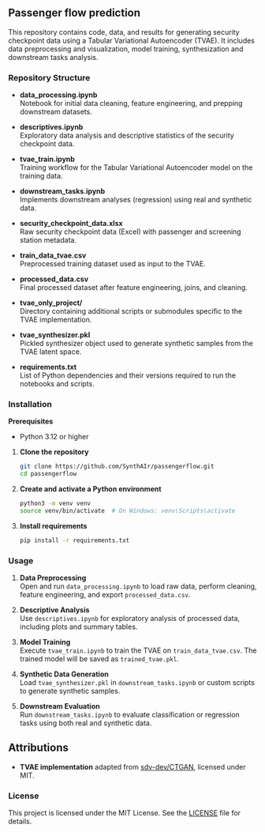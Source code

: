 ## Passenger flow prediction

This repository contains code, data, and results for generating security checkpoint data using a Tabular Variational Autoencoder (TVAE). It includes data preprocessing and visualization, model training, synthesization and downstream tasks analysis.

### Repository Structure

- **data_processing.ipynb**  
  Notebook for initial data cleaning, feature engineering, and prepping downstream datasets.

- **descriptives.ipynb**  
  Exploratory data analysis and descriptive statistics of the security checkpoint data.

- **tvae_train.ipynb**  
  Training workflow for the Tabular Variational Autoencoder model on the training data.

- **downstream_tasks.ipynb**  
  Implements downstream analyses (regression) using real and synthetic data.

- **security_checkpoint_data.xlsx**  
  Raw security checkpoint data (Excel) with passenger and screening station metadata.

- **train_data_tvae.csv**  
  Preprocessed training dataset used as input to the TVAE.

- **processed_data.csv**  
  Final processed dataset after feature engineering, joins, and cleaning.

- **tvae_only_project/**  
  Directory containing additional scripts or submodules specific to the TVAE implementation.

- **tvae_synthesizer.pkl**  
  Pickled synthesizer object used to generate synthetic samples from the TVAE latent space.

- **requirements.txt**  
  List of Python dependencies and their versions required to run the notebooks and scripts.

### Installation

**Prerequisites**

- Python 3.12 or higher

1. **Clone the repository**

   ```bash
   git clone https://github.com/SynthAIr/passengerflow.git
   cd passengerflow
   ```

2. **Create and activate a Python environment**

   ```bash
   python3 -m venv venv
   source venv/bin/activate  # On Windows: venv\Scripts\activate
   ```

3. **Install requirements**

   ```bash
   pip install -r requirements.txt
   ```

### Usage

1. **Data Preprocessing**  
   Open and run `data_processing.ipynb` to load raw data, perform cleaning, feature engineering, and export `processed_data.csv`.

2. **Descriptive Analysis**  
   Use `descriptives.ipynb` for exploratory analysis of processed data, including plots and summary tables.

3. **Model Training**  
   Execute `tvae_train.ipynb` to train the TVAE on `train_data_tvae.csv`. The trained model will be saved as `trained_tvae.pkl`.

4. **Synthetic Data Generation**  
   Load `tvae_synthesizer.pkl` in `downstream_tasks.ipynb` or custom scripts to generate synthetic samples.

5. **Downstream Evaluation**  
   Run `downstream_tasks.ipynb` to evaluate classification or regression tasks using both real and synthetic data.

## Attributions

- **TVAE implementation** adapted from [sdv-dev/CTGAN](https://github.com/sdv-dev/CTGAN), licensed under MIT.


### License

This project is licensed under the MIT License. See the [LICENSE](LICENSE) file for details.
